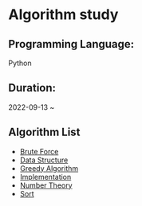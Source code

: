 # Algorithm study

## Programming Language: <br>

Python

## Duration: <br>

2022-09-13 ~

## Algorithm List

- [Brute Force](./Brute_Force/)
- [Data Structure](./Data_structure/)
- [Greedy Algorithm](./Greedy_Algorithm/)
- [Implementation](./Implementaion/)
- [Number Theory](./Number_Theory/)
- [Sort](./Sort/)
